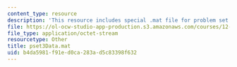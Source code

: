 ```yaml
---
content_type: resource
description: 'This resource includes special .mat file for problem set 3. '
file: https://ol-ocw-studio-app-production.s3.amazonaws.com/courses/12-009j-theoretical-environmental-analysis-spring-2015/b4da5981f91ed0ca283ad5c83398f632_pset3Data.mat
file_type: application/octet-stream
resourcetype: Other
title: pset3Data.mat
uid: b4da5981-f91e-d0ca-283a-d5c83398f632
---
```

